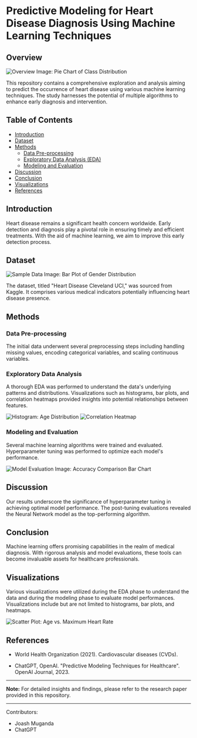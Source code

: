 # Predictive Modeling for Heart Disease Diagnosis Using Machine Learning Techniques

## Overview
![Overview Image: Pie Chart of Class Distribution](https://github.com/joash-muganda/SJSU-FA23-CMPE-255-Data-Mining/blob/main/Assignment3/CRISP-DM/CRISP_DM_artifacts/class_distribution.png)

This repository contains a comprehensive exploration and analysis aiming to predict the occurrence of heart disease using various machine learning techniques. The study harnesses the potential of multiple algorithms to enhance early diagnosis and intervention.

## Table of Contents
- [Introduction](#introduction)
- [Dataset](#dataset)
- [Methods](#methods)
  - [Data Pre-processing](#data-pre-processing)
  - [Exploratory Data Analysis (EDA)](#exploratory-data-analysis)
  - [Modeling and Evaluation](#modeling-and-evaluation)
- [Discussion](#discussion)
- [Conclusion](#conclusion)
- [Visualizations](#visualizations)
- [References](#references)

## Introduction
Heart disease remains a significant health concern worldwide. Early detection and diagnosis play a pivotal role in ensuring timely and efficient treatments. With the aid of machine learning, we aim to improve this early detection process.

## Dataset
![Sample Data Image: Bar Plot of Gender Distribution](https://github.com/joash-muganda/SJSU-FA23-CMPE-255-Data-Mining/blob/main/Assignment3/CRISP-DM/CRISP_DM_artifacts/Gender_distribution.png)

The dataset, titled "Heart Disease Cleveland UCI," was sourced from Kaggle. It comprises various medical indicators potentially influencing heart disease presence.

## Methods

### Data Pre-processing
The initial data underwent several preprocessing steps including handling missing values, encoding categorical variables, and scaling continuous variables.

### Exploratory Data Analysis
A thorough EDA was performed to understand the data's underlying patterns and distributions. Visualizations such as histograms, bar plots, and correlation heatmaps provided insights into potential relationships between features.

![Histogram: Age Distribution](https://github.com/joash-muganda/SJSU-FA23-CMPE-255-Data-Mining/blob/main/Assignment3/CRISP-DM/CRISP_DM_artifacts/age_histogram.png)
![Correlation Heatmap]([path_to_your_image/correlation_heatmap.png](https://github.com/joash-muganda/SJSU-FA23-CMPE-255-Data-Mining/blob/main/Assignment3/CRISP-DM/CRISP_DM_artifacts/correlation_heatmap.png))

### Modeling and Evaluation
Several machine learning algorithms were trained and evaluated. Hyperparameter tuning was performed to optimize each model's performance.

![Model Evaluation Image: Accuracy Comparison Bar Chart](https://github.com/joash-muganda/SJSU-FA23-CMPE-255-Data-Mining/blob/main/Assignment3/CRISP-DM/CRISP_DM_artifacts/Model_evaluation_accuracy%20Comparizon.png)

## Discussion
Our results underscore the significance of hyperparameter tuning in achieving optimal model performance. The post-tuning evaluations revealed the Neural Network model as the top-performing algorithm.

## Conclusion
Machine learning offers promising capabilities in the realm of medical diagnosis. With rigorous analysis and model evaluations, these tools can become invaluable assets for healthcare professionals.

## Visualizations
Various visualizations were utilized during the EDA phase to understand the data and during the modeling phase to evaluate model performances. Visualizations include but are not limited to histograms, bar plots, and heatmaps.

![Scatter Plot: Age vs. Maximum Heart Rate](https://github.com/joash-muganda/SJSU-FA23-CMPE-255-Data-Mining/blob/main/Assignment3/CRISP-DM/CRISP_DM_artifacts/age_vs_thalach.png)

## References
- World Health Organization (2021). Cardiovascular diseases (CVDs).
  
- ChatGPT, OpenAI. "Predictive Modeling Techniques for Healthcare". OpenAI Journal, 2023.

---

**Note:** For detailed insights and findings, please refer to the research paper provided in this repository.

---

Contributors:
- Joash Muganda
- ChatGPT

